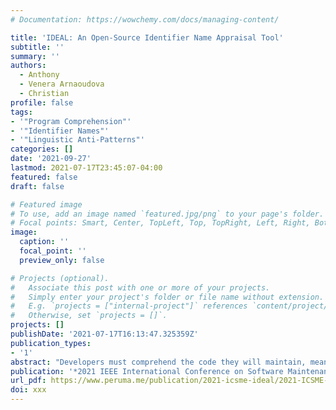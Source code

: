 ```yaml
---
# Documentation: https://wowchemy.com/docs/managing-content/

title: 'IDEAL: An Open-Source Identifier Name Appraisal Tool'
subtitle: ''
summary: ''
authors:
  - Anthony
  - Venera Arnaoudova
  - Christian
profile: false
tags:
- '"Program Comprehension"'
- '"Identifier Names"'
- '"Linguistic Anti-Patterns"'
categories: []
date: '2021-09-27'
lastmod: 2021-07-17T23:45:07-04:00
featured: false
draft: false

# Featured image
# To use, add an image named `featured.jpg/png` to your page's folder.
# Focal points: Smart, Center, TopLeft, Top, TopRight, Left, Right, BottomLeft, Bottom, BottomRight.
image:
  caption: ''
  focal_point: ''
  preview_only: false

# Projects (optional).
#   Associate this post with one or more of your projects.
#   Simply enter your project's folder or file name without extension.
#   E.g. `projects = ["internal-project"]` references `content/project/deep-learning/index.md`.
#   Otherwise, set `projects = []`.
projects: []
publishDate: '2021-07-17T16:13:47.325359Z'
publication_types:
- '1'
abstract: "Developers must comprehend the code they will maintain, meaning that the code must be legible and reasonably self-descriptive. Unfortunately, there is still a lack of research and tooling that supports developers in understanding their naming practices; whether the names they choose make sense, whether they are consistent, and whether they convey the information required of them. In this paper, we present IDEAL, a tool that will provide feedback to developers about their identifier naming practices. Among its planned features, it will support linguistic anti-pattern detection, which is what will be discussed in this paper. IDEAL is designed to, and will, be extended to cover further anti-patterns, naming structures, and practices in the near future. IDEAL is open-source and publicly available, with a demo video available at: https://youtu.be/fVoOYGe50zg"
publication: '*2021 IEEE International Conference on Software Maintenance and Evolution (ICSME)*'
url_pdf: https://www.peruma.me/publication/2021-icsme-ideal/2021-ICSME-IDEAL.pdf
doi: xxx
---
```

